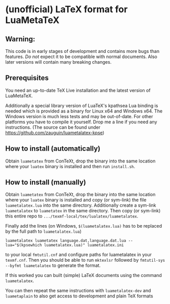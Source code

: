 # (unofficial) LaTeX format for LuaMetaTeX

## Warning:
This code is in early stages of development and contains more bugs than features. _Do not_ expect it to be compatible with normal documents. Also later versions will contain many breaking changes.

## Prerequisites
You need an up-to-date TeX Live installation and the latest version of LuaMetaTeX.

Additionally a special library version of LuaTeX's kpathsea Lua binding is needed which is provided as a binary for Linux x64 and Windows x64. The Windows version is much less tests and may be out-of-date. For other platforms you have to compile it yourself. Drop me a line if you need any instructions. (The source can be found under https://github.com/zauguin/luametalatex-kpse)

## How to install (automatically)
Obtain `luametatex` from ConTeXt, drop the binary into the same location where your `luatex` binary is installed and then run `install.sh`.

## How to install (manually)
Obtain `luametatex` from ConTeXt, drop the binary into the same location where your `luatex` binary is installed and copy (or sym-link) the file `luametalatex.lua` into the same directory. Additionally create a sym-link `luametalatex` to `luametatex` in the same directory. Then copy (or sym-link) this entire repo to `.../texmf-local/tex/lualatex/luametalatex`. 

Finally add the lines (on Windows, `$(luametalatex.lua)` has to be replaced by the full path to `luametalatex.lua`)
```
luametalatex luametatex language.dat,language.dat.lua --lua="$(kpsewhich luametalatex.lua)" luametalatex.ini
```
to your local `fmtutil.cnf` and configure paths for luametalatex in your `texmf.cnf`. Then you should be able to run `mktexlsr` followed by `fmtutil-sys --byfmt luametalatex` to generate the format.

If this worked you can built (simple) LaTeX documents using the command `luametalatex`.

You can then repeat the same instructions with `luametalatex-dev` and `luametaplain` to also get access to development and plain TeX formats
